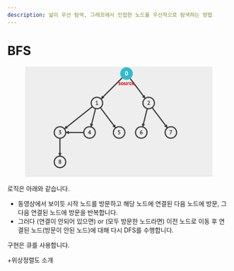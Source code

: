 ```yaml
---
description: 넓이 우선 탐색, 그래프에서 인접한 노드를 우선적으로 탐색하는 방법
---
```


# BFS

<figure><img src="../.gitbook/assets/bfs.gif" alt=""><figcaption></figcaption></figure>

로직은 아래와 같습니다.

* 동영상에서 보이듯 시작 노드를 방문하고 해당 노드에 연결된 다음 노드에 방문, 그 다음 연결된 노드에 방문을 반복합니다.
* 그러다 (연결이 안되어 있으면) or (모두 방문한 노드라면) 이전 노드로 이동 후 연결된 노드(방문이 안된 노드)에 대해 다시 DFS를 수행합니다.



구현은 큐를 사용합니다.



\+위상정렬도 소개

